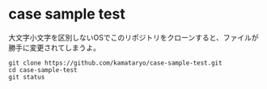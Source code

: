 # case sample test

大文字小文字を区別しないOSでこのリポジトリをクローンすると、ファイルが勝手に変更されてしまうよ。

```shell
git clone https://github.com/kamataryo/case-sample-test.git
cd case-sample-test
git status
```
